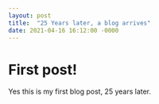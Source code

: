 ```yaml
---
layout: post
title:  "25 Years later, a blog arrives"
date: 2021-04-16 16:12:00 -0000
---
```


# First post!

Yes this is my first blog post, 25 years later.
